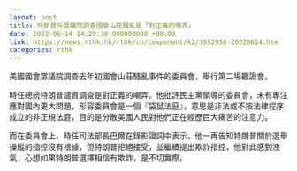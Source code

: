 ```yaml
---
layout: post
title: 特朗普斥眾議院調查國會山莊騷亂是「對正義的嘲弄」
date: 2022-06-14 14:29:38.000000000 +08:00
link: https://news.rthk.hk/rthk/ch/component/k2/1652958-20220614.htm
categories: rthk
---
```


美國國會眾議院調查去年初國會山莊騷亂事件的委員會，舉行第二場聽證會。

時任總統特朗普譴責調查是對正義的嘲弄。他批評民主黨領導的委員會，未有專注應對國內更大問題，形容委員會是一個『袋鼠法庭』，意思是非法或不按法律程序成立的非正規法庭，目的是分散美國人民對他們正在經歷巨大痛苦的注意力。

而在委員會上，時任司法部長巴爾在錄影證詞中表示，他一再告知特朗普關於選舉操縱的指控沒有根據，但特朗普拒絕接受，並繼續提出欺詐指控，他對此感到洩氣，心想如果特朗普選擇相信有欺詐，是不切實際。
